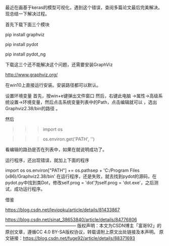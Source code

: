 最近在画基于keras的模型可视化，遇到这个错误，查阅多篇论文最后完美解决。现总结一下解决过程。

首先下载下面三个模块

pip install graphviz

pip install pydot

pip install pydot_ng

下载这三个还不能解决这个问题，还需要安装GraphViz

http://www.graphviz.org/

在win10上直接运行安装。安装路径都可以默认。

设置环境变量
首先，按win+e键弹出文件窗口
然后，右键此电脑 →属性→高级系统设置→环境变量，然后点击系统变量列表中的Path，点击编辑就可以 ，选出Graphviz2.38/bin的路径 。

然后

>>>import os

>>>os.environ.get('PATH', '')

看编辑的路劲是否在列表中，如果在就说明成功了。

运行程序，还出现错误，就加上下面的程序

import os
os.environ["PATH"] += os.pathsep + 'C:/Program Files (x86)/Graphviz2.38/bin'
在运行程序，还是失败，就去找到pydot的源码，在pydot.py中找到类Dot，修改self.prog = 'dot'为self.prog = 'dot.exe'，之后测试，成功运行程序。

借鉴

https://blog.csdn.net/leviopku/article/details/81433867

https://blog.csdn.net/sinat_38653840/article/details/84776806
————————————————
版权声明：本文为CSDN博主「富哥92」的原创文章，遵循CC 4.0 BY-SA版权协议，转载请附上原文出处链接及本声明。
原文链接：https://blog.csdn.net/fuge92/article/details/88371693